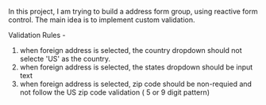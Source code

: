 In this project, I am trying to build a address form group, using reactive form control. 
The main idea is to implement custom validation. 

Validation Rules -
  1. when foreign address is selected, the country dropdown should not selecte 'US' as the country.
  2. when foreign address is selected, the states dropdown should be input text
  3. when foreign address is selected, zip code should be non-requied and not follow the US zip code validation ( 5 or 9 digit pattern)
